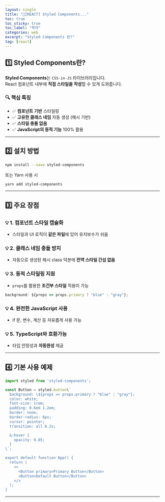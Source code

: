 ```yaml
---
layout: single
title: "📘[REACT] Styled Components..."
toc: true
toc_sticky: true
toc_label: "목차"
categories: web
excerpt: "Styled Components 란?"
tag: [react]
---
```


## 1️⃣ Styled Components란?

**Styled Components**는 `CSS-in-JS` 라이브러리입니다.  
React 컴포넌트 내부에 **직접 스타일을 작성**할 수 있게 도와줍니다.

### 🔍 핵심 특징
- ✅ **컴포넌트 기반** 스타일링  
- ✅ **고유한 클래스 네임** 자동 생성 (해시 기반)  
- ✅ **스타일 충돌 없음**  
- ✅ **JavaScript의 동적 기능** 100% 활용  


---

## 2️⃣ 설치 방법

```bash
npm install --save styled-components
```

또는 Yarn 사용 시

```bash
yarn add styled-components
```

---

## 3️⃣ 주요 장점 

### 💡 1. 컴포넌트 스타일 캡슐화
- 스타일과 UI 로직이 **같은 파일**에 있어 유지보수가 쉬움

### 💡 2. 클래스 네임 충돌 방지
- 자동으로 생성된 해시 class 덕분에 **전역 스타일 간섭 없음**

### 💡 3. 동적 스타일링 지원
- `props`를 활용한 **조건부 스타일** 적용이 가능

```jsx
background: ${props => props.primary ? "blue" : "gray"};
```

### 💡 4. 완전한 JavaScript 사용
- if 문, 변수, 계산 등 자유롭게 사용 가능

### 💡 5. TypeScript와 호환가능
- 타입 안정성과 **자동완성** 제공

---

## 4️⃣ 기본 사용 예제

```jsx
import styled from 'styled-components';

const Button = styled.button\`
  background: \${props => props.primary ? "blue" : "gray"};
  color: white;
  font-size: 1rem;
  padding: 0.6em 1.2em;
  border: none;
  border-radius: 6px;
  cursor: pointer;
  transition: all 0.2s;

  &:hover {
    opacity: 0.85;
  }
\`;

export default function App() {
  return (
    <>
      <Button primary>Primary Button</Button>
      <Button>Default Button</Button>
    </>
  );
}
```

---